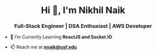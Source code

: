 <h1 align="center">Hi 👋, I'm Nikhil Naik</h1>
<h3 align="center">Full-Stack Engineer | DSA Enthusiast | AWS Developer </h3>

- 🌱 I’m Currently Learning **ReactJS and Socket.IO**

- 📫 Reach me at **nnaik@usf.edu**
